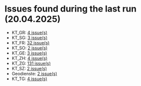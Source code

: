 # Issues found during the last run (20.04.2025)

- KT_GR: [4 issue(s)](tools/KT_GR_errors.csv)
- KT_SG: [3 issue(s)](tools/KT_SG_errors.csv)
- KT_FR: [32 issue(s)](tools/KT_FR_errors.csv)
- KT_SO: [2 issue(s)](tools/KT_SO_errors.csv)
- KT_GE: [3 issue(s)](tools/KT_GE_errors.csv)
- KT_ZH: [4 issue(s)](tools/KT_ZH_errors.csv)
- KT_ZG: [131 issue(s)](tools/KT_ZG_errors.csv)
- KT_SZ: [2 issue(s)](tools/KT_SZ_errors.csv)
- Geodienste: [2 issue(s)](tools/Geodienste_errors.csv)
- KT_TG: [4 issue(s)](tools/KT_TG_errors.csv)
